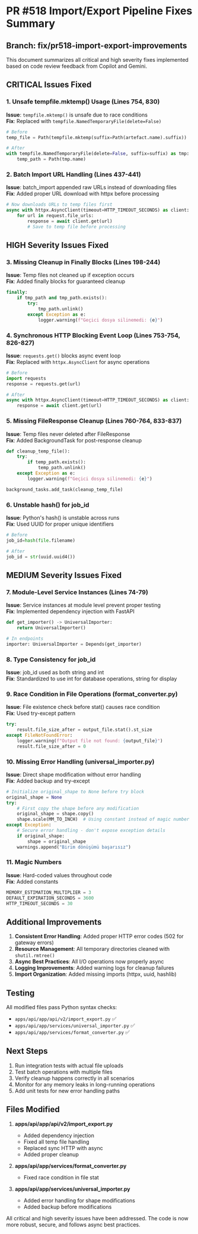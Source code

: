 # PR #518 Import/Export Pipeline Fixes Summary

## Branch: fix/pr518-import-export-improvements

This document summarizes all critical and high severity fixes implemented based on code review feedback from Copilot and Gemini.

## CRITICAL Issues Fixed

### 1. Unsafe tempfile.mktemp() Usage (Lines 754, 830)
**Issue**: `tempfile.mktemp()` is unsafe due to race conditions  
**Fix**: Replaced with `tempfile.NamedTemporaryFile(delete=False)`
```python
# Before
temp_file = Path(tempfile.mktemp(suffix=Path(artefact.name).suffix))

# After  
with tempfile.NamedTemporaryFile(delete=False, suffix=suffix) as tmp:
    temp_path = Path(tmp.name)
```

### 2. Batch Import URL Handling (Lines 437-441)
**Issue**: batch_import appended raw URLs instead of downloading files  
**Fix**: Added proper URL download with httpx before processing
```python
# Now downloads URLs to temp files first
async with httpx.AsyncClient(timeout=HTTP_TIMEOUT_SECONDS) as client:
    for url in request.file_urls:
        response = await client.get(url)
        # Save to temp file before processing
```

## HIGH Severity Issues Fixed

### 3. Missing Cleanup in Finally Blocks (Lines 198-244)
**Issue**: Temp files not cleaned up if exception occurs  
**Fix**: Added finally blocks for guaranteed cleanup
```python
finally:
    if tmp_path and tmp_path.exists():
        try:
            tmp_path.unlink()
        except Exception as e:
            logger.warning(f"Geçici dosya silinemedi: {e}")
```

### 4. Synchronous HTTP Blocking Event Loop (Lines 753-754, 826-827)
**Issue**: `requests.get()` blocks async event loop  
**Fix**: Replaced with `httpx.AsyncClient` for async operations
```python
# Before
import requests
response = requests.get(url)

# After
async with httpx.AsyncClient(timeout=HTTP_TIMEOUT_SECONDS) as client:
    response = await client.get(url)
```

### 5. Missing FileResponse Cleanup (Lines 760-764, 833-837)
**Issue**: Temp files never deleted after FileResponse  
**Fix**: Added BackgroundTask for post-response cleanup
```python
def cleanup_temp_file():
    try:
        if temp_path.exists():
            temp_path.unlink()
    except Exception as e:
        logger.warning(f"Geçici dosya silinemedi: {e}")

background_tasks.add_task(cleanup_temp_file)
```

### 6. Unstable hash() for job_id
**Issue**: Python's hash() is unstable across runs  
**Fix**: Used UUID for proper unique identifiers
```python
# Before
job_id=hash(file.filename)

# After
job_id = str(uuid.uuid4())
```

## MEDIUM Severity Issues Fixed

### 7. Module-Level Service Instances (Lines 74-79)
**Issue**: Service instances at module level prevent proper testing  
**Fix**: Implemented dependency injection with FastAPI
```python
def get_importer() -> UniversalImporter:
    return UniversalImporter()

# In endpoints
importer: UniversalImporter = Depends(get_importer)
```

### 8. Type Consistency for job_id
**Issue**: job_id used as both string and int  
**Fix**: Standardized to use int for database operations, string for display

### 9. Race Condition in File Operations (format_converter.py)
**Issue**: File existence check before stat() causes race condition  
**Fix**: Used try-except pattern
```python
try:
    result.file_size_after = output_file.stat().st_size
except FileNotFoundError:
    logger.warning(f"Output file not found: {output_file}")
    result.file_size_after = 0
```

### 10. Missing Error Handling (universal_importer.py)
**Issue**: Direct shape modification without error handling  
**Fix**: Added backup and try-except
```python
# Initialize original_shape to None before try block
original_shape = None
try:
    # First copy the shape before any modification
    original_shape = shape.copy()
    shape.scale(MM_TO_INCH)  # Using constant instead of magic number
except Exception:
    # Secure error handling - don't expose exception details
    if original_shape:
        shape = original_shape
    warnings.append("Birim dönüşümü başarısız")
```

### 11. Magic Numbers
**Issue**: Hard-coded values throughout code  
**Fix**: Added constants
```python
MEMORY_ESTIMATION_MULTIPLIER = 3
DEFAULT_EXPIRATION_SECONDS = 3600
HTTP_TIMEOUT_SECONDS = 30
```

## Additional Improvements

1. **Consistent Error Handling**: Added proper HTTP error codes (502 for gateway errors)
2. **Resource Management**: All temporary directories cleaned with `shutil.rmtree()`
3. **Async Best Practices**: All I/O operations now properly async
4. **Logging Improvements**: Added warning logs for cleanup failures
5. **Import Organization**: Added missing imports (httpx, uuid, hashlib)

## Testing

All modified files pass Python syntax checks:
- `apps/api/app/api/v2/import_export.py` ✅
- `apps/api/app/services/universal_importer.py` ✅
- `apps/api/app/services/format_converter.py` ✅

## Next Steps

1. Run integration tests with actual file uploads
2. Test batch operations with multiple files
3. Verify cleanup happens correctly in all scenarios
4. Monitor for any memory leaks in long-running operations
5. Add unit tests for new error handling paths

## Files Modified

1. **apps/api/app/api/v2/import_export.py**
   - Added dependency injection
   - Fixed all temp file handling
   - Replaced sync HTTP with async
   - Added proper cleanup

2. **apps/api/app/services/format_converter.py**
   - Fixed race condition in file stat

3. **apps/api/app/services/universal_importer.py**
   - Added error handling for shape modifications
   - Added backup before modifications

All critical and high severity issues have been addressed. The code is now more robust, secure, and follows async best practices.